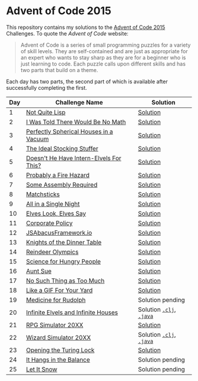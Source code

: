# Advent of Code 2015

This repository contains my solutions to the [Advent of Code 2015][aoc2015] Challenges.
To quote the _Advent of Code_ website:

> Advent of Code is a series of small programming puzzles for a variety of skill levels.
> They are self-contained and are just as appropriate for an expert who wants to stay
> sharp as they are for a beginner who is just learning to code. Each puzzle calls upon
> different skills and has two parts that build on a theme.

Each day has two parts, the second part of which is available after successfully completing the first.

| Day | Challenge Name                                                 | Solution                                 |
| --- | -------------------------------------------------------------- | ---------------------------------------- |
|   1 | [Not Quite Lisp][day-01]                                       | [Solution][day-01-soln]                  |
|   2 | [I Was Told There Would Be No Math][day-02]                    | [Solution][day-02-soln]                  |
|   3 | [Perfectly Spherical Houses in a Vacuum][day-03]               | [Solution][day-03-soln]                  |
|   4 | [The Ideal Stocking Stuffer][day-04]                           | [Solution][day-04-soln]                  |
|   5 | [Doesn't He Have Intern-Elvels For This?][day-05]              | [Solution][day-05-soln]                  |
|   6 | [Probably a Fire Hazard][day-06]                               | [Solution][day-06-soln]                  |
|   7 | [Some Assembly Required][day-07]                               | [Solution][day-07-soln]                  |
|   8 | [Matchsticks][day-08]                                          | [Solution][day-08-soln]                  |
|   9 | [All in a Single Night][day-09]                                | [Solution][day-09-soln]                  |
|  10 | [Elves Look, Elves Say][day-10]                                | [Solution][day-10-soln]                  |
|  11 | [Corporate Policy][day-11]                                     | [Solution][day-11-soln]                  |
|  12 | [JSAbacusFramework.io][day-12]                                 | [Solution][day-12-soln]                  |
|  13 | [Knights of the Dinner Table][day-13]                          | [Solution][day-13-soln]                  |
|  14 | [Reindeer Olympics][day-14]                                    | [Solution][day-14-soln]                  |
|  15 | [Science for Hungry People][day-15]                            | [Solution][day-15-soln]                  |
|  16 | [Aunt Sue][day-16]                                             | [Solution][day-16-soln]                  |
|  17 | [No Such Thing as Too Much][day-17]                            | [Solution][day-17-soln]                  |
|  18 | [Like a GIF For Your Yard][day-18]                             | [Solution][day-18-soln]                  |
|  19 | [Medicine for Rudolph][day-19]                                 | Solution pending                         |
|  20 | [Infinite Elvels and Infinite Houses][day-20]                  | Solution [`.clj`][day-20-soln], [`.java`][day-20-soln-java] |
|  21 | [RPG Simulator 20XX][day-21]                                   | [Solution][day-21-soln]                  |
|  22 | [Wizard Simulator 20XX][day-22]                                | Solution [`.clj`][day-22-soln], [`.java`][day-22-soln-java] |
|  23 | [Opening the Turing Lock][day-23]                              | [Solution][day-23-soln]                  |
|  24 | [It Hangs in the Balance][day-24]                              | Solution pending                         |
|  25 | [Let It Snow][day-25]                                          | Solution pending                         |

[aoc2015]: https://adventofcode.com/2015
[day-01]: https://adventofcode.com/2015/day/1
[day-02]: https://adventofcode.com/2015/day/2
[day-03]: https://adventofcode.com/2015/day/3
[day-04]: https://adventofcode.com/2015/day/4
[day-05]: https://adventofcode.com/2015/day/5
[day-06]: https://adventofcode.com/2015/day/6
[day-07]: https://adventofcode.com/2015/day/7
[day-08]: https://adventofcode.com/2015/day/8
[day-09]: https://adventofcode.com/2015/day/9
[day-10]: https://adventofcode.com/2015/day/10
[day-11]: https://adventofcode.com/2015/day/11
[day-12]: https://adventofcode.com/2015/day/12
[day-13]: https://adventofcode.com/2015/day/13
[day-14]: https://adventofcode.com/2015/day/14
[day-15]: https://adventofcode.com/2015/day/15
[day-16]: https://adventofcode.com/2015/day/16
[day-17]: https://adventofcode.com/2015/day/17
[day-18]: https://adventofcode.com/2015/day/18
[day-19]: https://adventofcode.com/2015/day/19
[day-20]: https://adventofcode.com/2015/day/20
[day-21]: https://adventofcode.com/2015/day/21
[day-22]: https://adventofcode.com/2015/day/22
[day-23]: https://adventofcode.com/2015/day/23
[day-24]: https://adventofcode.com/2015/day/24
[day-25]: https://adventofcode.com/2015/day/25

[day-01-soln]: src/clojure/advent_of_code_2015/day_01.clj
[day-02-soln]: src/clojure/advent_of_code_2015/day_02.clj
[day-03-soln]: src/clojure/advent_of_code_2015/day_03.clj
[day-04-soln]: src/clojure/advent_of_code_2015/day_04.clj
[day-05-soln]: src/clojure/advent_of_code_2015/day_05.clj
[day-06-soln]: src/clojure/advent_of_code_2015/day_06.clj
[day-07-soln]: src/clojure/advent_of_code_2015/day_07.clj
[day-08-soln]: src/clojure/advent_of_code_2015/day_08.clj
[day-09-soln]: src/clojure/advent_of_code_2015/day_09.clj
[day-10-soln]: src/clojure/advent_of_code_2015/day_10.clj
[day-11-soln]: src/clojure/advent_of_code_2015/day_11.clj
[day-12-soln]: src/clojure/advent_of_code_2015/day_12.clj
[day-13-soln]: src/clojure/advent_of_code_2015/day_13.clj
[day-14-soln]: src/clojure/advent_of_code_2015/day_14.clj
[day-15-soln]: src/clojure/advent_of_code_2015/day_15.clj
[day-16-soln]: src/clojure/advent_of_code_2015/day_16.clj
[day-17-soln]: src/clojure/advent_of_code_2015/day_17.clj
[day-18-soln]: src/clojure/advent_of_code_2015/day_18.clj
[day-20-soln]: src/clojure/advent_of_code_2015/day_20.clj
[day-20-soln-java]: src/java/advent_of_code_2015/Day20.java
[day-21-soln]: src/clojure/advent_of_code_2015/day_21.clj
[day-22-soln]: src/clojure/advent_of_code_2015/day_22.clj
[day-22-soln-java]: src/java/advent_of_code_2015/Day22.java
[day-23-soln]: src/clojure/advent_of_code_2015/day_23.clj
